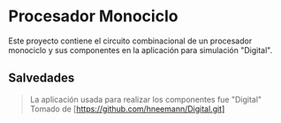 # Procesador Monociclo
Este proyecto contiene el circuito combinacional de un procesador monociclo y sus componentes en la aplicación para simulación "Digital".  

## Salvedades
> La aplicación usada para realizar los componentes fue "Digital" Tomado de [https://github.com/hneemann/Digital.git]

